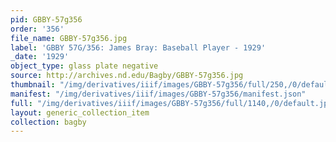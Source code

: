 ```yaml
---
pid: GBBY-57g356
order: '356'
file_name: GBBY-57g356.jpg
label: 'GBBY 57G/356: James Bray: Baseball Player - 1929'
_date: '1929'
object_type: glass plate negative
source: http://archives.nd.edu/Bagby/GBBY-57g356.jpg
thumbnail: "/img/derivatives/iiif/images/GBBY-57g356/full/250,/0/default.jpg"
manifest: "/img/derivatives/iiif/images/GBBY-57g356/manifest.json"
full: "/img/derivatives/iiif/images/GBBY-57g356/full/1140,/0/default.jpg"
layout: generic_collection_item
collection: bagby
---
```

